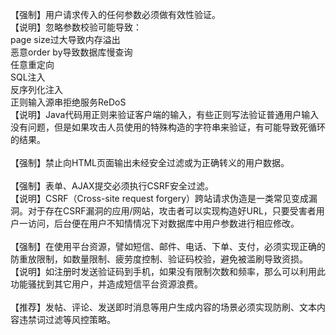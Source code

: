 【强制】用户请求传入的任何参数必须做有效性验证。<br/>
【说明】忽略参数校验可能导致：<br/>
page size过大导致内存溢出<br/>
恶意order by导致数据库慢查询<br/>
任意重定向<br/>
SQL注入<br/>
反序列化注入<br/>
正则输入源串拒绝服务ReDoS<br/>
【说明】Java代码用正则来验证客户端的输入，有些正则写法验证普通用户输入没有问题，但是如果攻击人员使用的特殊构造的字符串来验证，有可能导致死循环的结果。
<br/><br/>
【强制】禁止向HTML页面输出未经安全过滤或为正确转义的用户数据。
<br/><br/>
【强制】表单、AJAX提交必须执行CSRF安全过滤。<br/>
【说明】CSRF（Cross-site request forgery）跨站请求伪造是一类常见变成漏洞。对于存在CSRF漏洞的应用/网站，攻击者可以实现构造好URL，只要受害者用户一访问，后台便在用户不知情情况下对数据库中用户参数进行相应修改。
<br/><br/>
【强制】在使用平台资源，譬如短信、邮件、电话、下单、支付，必须实现正确的防重放限制，如数量限制、疲劳度控制、验证码校验，避免被滥刷导致资损。<br/>
【说明】如注册时发送验证码到手机，如果没有限制次数和频率，那么可以利用此功能骚扰到其它用户，并造成短信平台资源浪费。
<br/><br/>
【推荐】发帖、评论、发送即时消息等用户生成内容的场景必须实现防刷、文本内容违禁词过滤等风控策略。
<br/><br/>